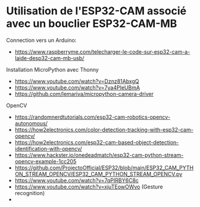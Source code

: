 # Utilisation de l'ESP32-CAM associé avec un bouclier ESP32-CAM-MB

Connection vers un Arduino:

- https://www.raspberryme.com/telecharger-le-code-sur-esp32-cam-a-laide-desp32-cam-mb-usb/

Installation MicroPython avec Thonny

- https://www.youtube.com/watch?v=Dznz81AbxgQ
- https://www.youtube.com/watch?v=7ya4PIeUBmA
- https://github.com/lemariva/micropython-camera-driver

OpenCV

- https://randomnerdtutorials.com/esp32-cam-robotics-opencv-autonomous/
- https://how2electronics.com/color-detection-tracking-with-esp32-cam-opencv/
- https://how2electronics.com/esp32-cam-based-object-detection-identification-with-opencv/
- https://www.hackster.io/onedeadmatch/esp32-cam-python-stream-opencv-example-1cc205
- https://github.com/ProjectoOfficial/ESP32/blob/main/ESP32_CAM_PYTHON_STREAM_OPENCV/ESP32_CAM_PYTHON_STREAM_OPENCV.py
- https://www.youtube.com/watch?v=7qPIRBY6C8c
- https://www.youtube.com/watch?v=xjuTEowOWvo (Gesture recognition)
- 
